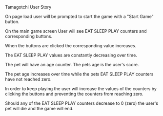 Tamagotchi User Story

On page load user will be prompted to start the game with a "Start Game" button.

On the main game screen User will see EAT SLEEP PLAY counters and corresponding buttons.

When the buttons are clicked the corresponding value increases.

The EAT SLEEP PLAY values are constantly decreasing over time. 

The pet will have an age counter. The pets age is the user's score. 

The pet age increases over time while the pets EAT SLEEP PLAY counters have not reached zero.

In order to keep playing the user will increase the values of the counters by clicking the buttons and preventing the counters from reaching zero.

Should any of the EAT SLEEP PLAY counters decrease to 0 (zero) the user's pet will die and the game will end. 


